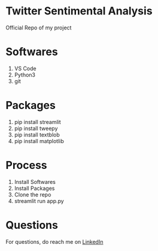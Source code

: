 # Twitter Sentimental Analysis
Official Repo of my project

# Softwares
1. VS Code
2. Python3
3. git

# Packages
1. pip install streamlit
2. pip install tweepy
3. pip install textblob
4. pip install matplotlib

# Process
1. Install Softwares
2. Install Packages
3. Clone the repo
4. streamlit run app.py

# Questions
For questions, do reach me on <a href="https://linkedin.com/in/MadhuPIoT">LinkedIn</a>
